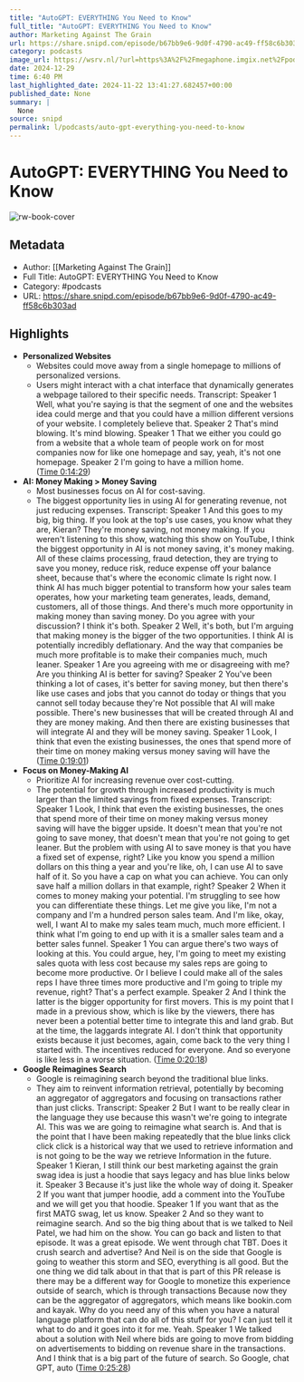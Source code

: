 ```yaml
---
title: "AutoGPT: EVERYTHING You Need to Know"
full_title: "AutoGPT: EVERYTHING You Need to Know"
author: Marketing Against The Grain
url: https://share.snipd.com/episode/b67bb9e6-9d0f-4790-ac49-ff58c6b303ad
category: podcasts
image_url: https://wsrv.nl/?url=https%3A%2F%2Fmegaphone.imgix.net%2Fpodcasts%2F6a1c6e3c-af7c-11ec-a955-fb60e2a1bf27%2Fimage%2FMAT_-_Show_Tile_3000x3000.png%3Fixlib%3Drails-4.3.1%26max-w%3D3000%26max-h%3D3000%26fit%3Dcrop%26auto%3Dformat%2Ccompress&w=100&h=100
date: 2024-12-29
time: 6:40 PM
last_highlighted_date: 2024-11-22 13:41:27.682457+00:00
published_date: None
summary: |
  None
source: snipd
permalink: l/podcasts/auto-gpt-everything-you-need-to-know
---
```

# AutoGPT: EVERYTHING You Need to Know

![rw-book-cover](https://wsrv.nl/?url=https%3A%2F%2Fmegaphone.imgix.net%2Fpodcasts%2F6a1c6e3c-af7c-11ec-a955-fb60e2a1bf27%2Fimage%2FMAT_-_Show_Tile_3000x3000.png%3Fixlib%3Drails-4.3.1%26max-w%3D3000%26max-h%3D3000%26fit%3Dcrop%26auto%3Dformat%2Ccompress&w=100&h=100)

## Metadata
- Author: [[Marketing Against The Grain]]
- Full Title: AutoGPT: EVERYTHING You Need to Know
- Category: #podcasts
- URL: https://share.snipd.com/episode/b67bb9e6-9d0f-4790-ac49-ff58c6b303ad

## Highlights
- **Personalized Websites**
  - Websites could move away from a single homepage to millions of personalized versions.
  - Users might interact with a chat interface that dynamically generates a webpage tailored to their specific needs.
  Transcript:
  Speaker 1
  Well, what you're saying is that the segment of one and the websites idea could merge and that you could have a million different versions of your website. I completely believe that.
  Speaker 2
  That's mind blowing. It's mind blowing.
  Speaker 1
  That we either you could go from a website that a whole team of people work on for most companies now for like one homepage and say, yeah, it's not one homepage.
  Speaker 2
  I'm going to have a million home. ([Time 0:14:29](https://share.snipd.com/snip/e2438c90-9fee-4d52-9d32-0bb9884fb054))
- **AI: Money Making > Money Saving**
  - Most businesses focus on AI for cost-saving.
  - The biggest opportunity lies in using AI for generating revenue, not just reducing expenses.
  Transcript:
  Speaker 1
  And this goes to my big, big thing. If you look at the top's use cases, you know what they are, Kieran? They're money saving, not money making. If you weren't listening to this show, watching this show on YouTube, I think the biggest opportunity in AI is not money saving, it's money making. All of these claims processing, fraud detection, they are trying to save you money, reduce risk, reduce expense off your balance sheet, because that's where the economic climate Is right now. I think AI has much bigger potential to transform how your sales team operates, how your marketing team generates, leads, demand, customers, all of those things. And there's much more opportunity in making money than saving money. Do you agree with your discussion? I think it's both.
  Speaker 2
  Well, it's both, but I'm arguing that making money is the bigger of the two opportunities. I think AI is potentially incredibly deflationary. And the way that companies be much more profitable is to make their companies much, much leaner.
  Speaker 1
  Are you agreeing with me or disagreeing with me? Are you thinking AI is better for saving?
  Speaker 2
  You've been thinking a lot of cases, it's better for saving money, but then there's like use cases and jobs that you cannot do today or things that you cannot sell today because they're Not possible that AI will make possible. There's new businesses that will be created through AI and they are money making. And then there are existing businesses that will integrate AI and they will be money saving.
  Speaker 1
  Look, I think that even the existing businesses, the ones that spend more of their time on money making versus money saving will have the ([Time 0:19:01](https://share.snipd.com/snip/54e4a9d8-9d76-4568-8eb9-cb2789371427))
- **Focus on Money-Making AI**
  - Prioritize AI for increasing revenue over cost-cutting.
  - The potential for growth through increased productivity is much larger than the limited savings from fixed expenses.
  Transcript:
  Speaker 1
  Look, I think that even the existing businesses, the ones that spend more of their time on money making versus money saving will have the bigger upside. It doesn't mean that you're not going to save money, that doesn't mean that you're not going to get leaner. But the problem with using AI to save money is that you have a fixed set of expense, right? Like you know you spend a million dollars on this thing a year and you're like, oh, I can use AI to save half of it. So you have a cap on what you can achieve. You can only save half a million dollars in that example, right?
  Speaker 2
  When it comes to money making your potential. I'm struggling to see how you can differentiate these things. Let me give you like, I'm not a company and I'm a hundred person sales team. And I'm like, okay, well, I want AI to make my sales team much, much more efficient. I think what I'm going to end up with it is a smaller sales team and a better sales funnel.
  Speaker 1
  You can argue there's two ways of looking at this. You could argue, hey, I'm going to meet my existing sales quota with less cost because my sales reps are going to become more productive. Or I believe I could make all of the sales reps I have three times more productive and I'm going to triple my revenue, right? That's a perfect example.
  Speaker 2
  And I think the latter is the bigger opportunity for first movers. This is my point that I made in a previous show, which is like by the viewers, there has never been a potential better time to integrate this and land grab. But at the time, the laggards integrate AI. I don't think that opportunity exists because it just becomes, again, come back to the very thing I started with. The incentives reduced for everyone. And so everyone is like less in a worse situation. ([Time 0:20:18](https://share.snipd.com/snip/39cac50f-f4c5-4ff9-a194-a05152ebbc6b))
- **Google Reimagines Search**
  - Google is reimagining search beyond the traditional blue links.
  - They aim to reinvent information retrieval, potentially by becoming an aggregator of aggregators and focusing on transactions rather than just clicks.
  Transcript:
  Speaker 2
  But I want to be really clear in the language they use because this wasn't we're going to integrate AI. This was we are going to reimagine what search is. And that is the point that I have been making repeatedly that the blue links click click click is a historical way that we used to retrieve information and is not going to be the way we retrieve Information in the future.
  Speaker 1
  Kieran, I still think our best marketing against the grain swag idea is just a hoodie that says legacy and has blue links below it.
  Speaker 3
  Because it's just like the whole way of doing it.
  Speaker 2
  If you want that jumper hoodie, add a comment into the YouTube and we will get you that hoodie.
  Speaker 1
  If you want that as the first MATG swag, let us know.
  Speaker 2
  And so they want to reimagine search. And so the big thing about that is we talked to Neil Patel, we had him on the show. You can go back and listen to that episode. It was a great episode. We went through chat TBT. Does it crush search and advertise? And Neil is on the side that Google is going to weather this storm and SEO, everything is all good. But the one thing we did talk about in that that is part of this PR release is there may be a different way for Google to monetize this experience outside of search, which is through transactions Because now they can be the aggregator of aggregators, which means like bookin.com and kayak. Why do you need any of this when you have a natural language platform that can do all of this stuff for you? I can just tell it what to do and it goes into it for me. Yeah.
  Speaker 1
  We talked about a solution with Neil where bids are going to move from bidding on advertisements to bidding on revenue share in the transactions. And I think that is a big part of the future of search. So Google, chat GPT, auto ([Time 0:25:28](https://share.snipd.com/snip/dc85c3c0-2172-4df1-a1f0-69ef4bdba66b))


